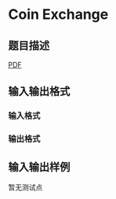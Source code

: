 # Coin Exchange

## 题目描述

[problemUrl]: https://uva.onlinejudge.org/index.php?option=com_onlinejudge&Itemid=8&category=448&page=show_problem&problem=4325

[PDF](https://uva.onlinejudge.org/external/15/p1550.pdf)

## 输入输出格式

### 输入格式

### 输出格式

## 输入输出样例

暂无测试点

